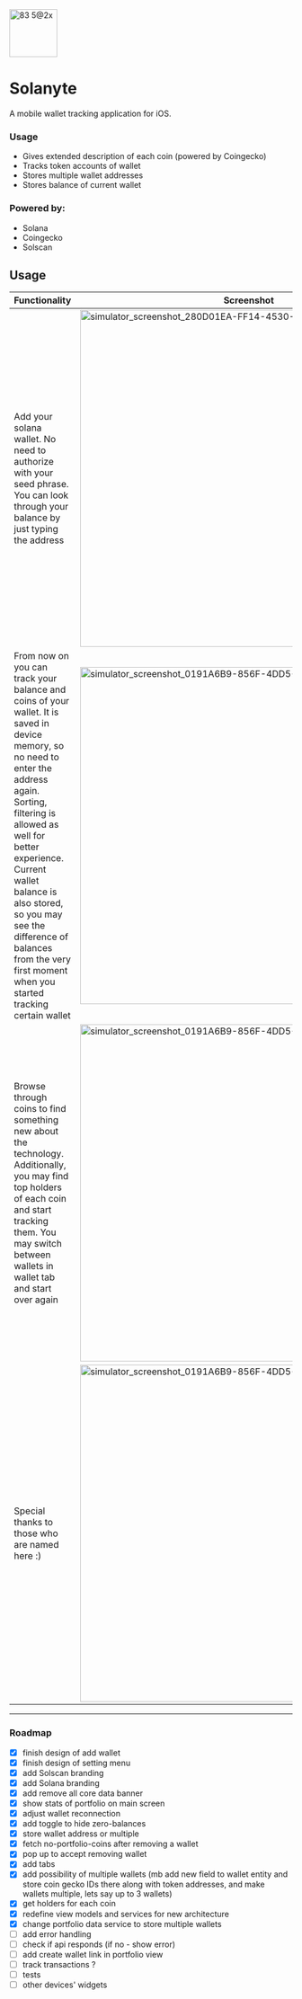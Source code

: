 <img width="85" alt="83 5@2x" src="https://user-images.githubusercontent.com/38206129/164548260-c8cb6992-b363-4902-81dd-8c20ce879adf.png">

#  Solanyte 


A mobile wallet tracking application for iOS.

### Usage
- Gives extended description of each coin (powered by Coingecko)
- Tracks token accounts of wallet
- Stores multiple wallet addresses
- Stores balance of current wallet

### Powered by:
- Solana
- Coingecko
- Solscan

## Usage

| Functionality  | Screenshot |
| ------------- | ------------- |
| Add your solana wallet. No need to authorize with your seed phrase. You can look through your balance by just typing the address  | <img src="https://user-images.githubusercontent.com/38206129/194151634-f439b8f0-b032-4784-b4a0-dcd511213934.png" alt="simulator_screenshot_280D01EA-FF14-4530-B670-DDCD58057E11" width="600">  |
| From now on you can track your balance and coins of your wallet. It is saved in device memory, so no need to enter the address again. Sorting, filtering is allowed as well for better experience. Current wallet balance is also stored, so you may see the difference of balances from the very first moment when you started tracking certain wallet  | <img src="https://user-images.githubusercontent.com/38206129/194152029-2e6c87a9-85c0-47fc-a014-cd8eedbafa0e.png" alt="simulator_screenshot_0191A6B9-856F-4DD5-B0B1-0435601678E0" width="600">  |
| Browse through coins to find something new about the technology. Additionally, you may find top holders of each coin and start tracking them. You may switch between wallets in wallet tab and start over again  | <img src="https://user-images.githubusercontent.com/38206129/194152402-00d2721d-3247-4e6d-b74c-fda1980811e0.png" alt="simulator_screenshot_0191A6B9-856F-4DD5-B0B1-0435601678E0" width="600">  |
| Special thanks to those who are named here :)  | <img src="https://user-images.githubusercontent.com/38206129/194152615-51c28883-3ed5-4167-91a4-c0823910822f.png" alt="simulator_screenshot_0191A6B9-856F-4DD5-B0B1-0435601678E0" width="600">  |

-----------
### Roadmap
- [x] finish design of add wallet
- [x] finish design of setting menu
- [x] add Solscan branding
- [x] add Solana branding
- [x] add remove all core data banner
- [x] show stats of portfolio on main screen
- [x] adjust wallet reconnection
- [x] add toggle to hide zero-balances
- [x] store wallet address or multiple
- [x] fetch no-portfolio-coins after removing a wallet
- [x] pop up to accept removing wallet
- [x] add tabs
- [x] add possibility of multiple wallets (mb add new field to wallet entity and store coin gecko IDs there along with token addresses, and make wallets multiple, lets say up to 3 wallets)
- [x] get holders for each coin
- [x] redefine view models and services for new architecture
- [x] change portfolio data service to store multiple wallets
- [ ] add error handling
- [ ] check if api responds (if no - show error)
- [ ] add create wallet link in portfolio view
- [ ] track transactions ?
- [ ] tests
- [ ] other devices' widgets
